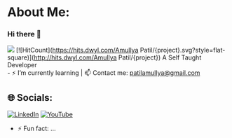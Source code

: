 # About Me:
### Hi there 👋

![](https://komarev.com/ghpvc/?username=AmullyaPatil&color=green)
[![HitCount](https://hits.dwyl.com/Amullya Patil/{project}.svg?style=flat-square)](http://hits.dwyl.com/Amullya Patil/{project})
A Self Taught Developer<br>- ⚡ I’m currently learning | 📫 Contact me: patilamullya@gmail.com

## 🌐 Socials:
[![LinkedIn](https://img.shields.io/badge/LinkedIn-%230077B5.svg?logo=linkedin&logoColor=white)](https://linkedin.com/in/Amullya-Patil) 
[![YouTube](https://img.shields.io/badge/YouTube-%23FF0000.svg?logo=YouTube&logoColor=white)](https://youtube.com/@marvel)
 
- ⚡ Fun fact: ...
   



